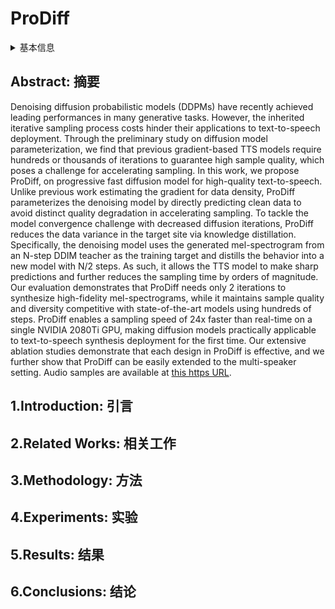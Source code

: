 # ProDiff

<details>
<summary>基本信息</summary>

- 标题: "ProDiff: Progressive Fast Diffusion Model For High-Quality Text-to-Speech"
- 作者: 
  - 01 Rongjie Huang, 
  - 02 Zhou Zhao, 
  - 03 Huadai Liu, 
  - 04 Jinglin Liu, 
  - 05 Chenye Cui, 
  - 06 Yi Ren
- 链接: 
  - [ArXiv](https://arxiv.org/abs/2207.06389)
  - [Publication]() ACM Multimedia 2022
  - [Github]()
  - [Demo]()
- 文件: 
  - [ArXiv] #TODO
  - [Publication] #TODO

</details>

## Abstract: 摘要

Denoising diffusion probabilistic models (DDPMs) have recently achieved leading performances in many generative tasks. 
However, the inherited iterative sampling process costs hinder their applications to text-to-speech deployment. 
Through the preliminary study on diffusion model parameterization, we find that previous gradient-based TTS models require hundreds or thousands of iterations to guarantee high sample quality, which poses a challenge for accelerating sampling. 
In this work, we propose ProDiff, on progressive fast diffusion model for high-quality text-to-speech. 
Unlike previous work estimating the gradient for data density, ProDiff parameterizes the denoising model by directly predicting clean data to avoid distinct quality degradation in accelerating sampling. 
To tackle the model convergence challenge with decreased diffusion iterations, ProDiff reduces the data variance in the target site via knowledge distillation. 
Specifically, the denoising model uses the generated mel-spectrogram from an N-step DDIM teacher as the training target and distills the behavior into a new model with N/2 steps. 
As such, it allows the TTS model to make sharp predictions and further reduces the sampling time by orders of magnitude. 
Our evaluation demonstrates that ProDiff needs only 2 iterations to synthesize high-fidelity mel-spectrograms, while it maintains sample quality and diversity competitive with state-of-the-art models using hundreds of steps. 
ProDiff enables a sampling speed of 24x faster than real-time on a single NVIDIA 2080Ti GPU, making diffusion models practically applicable to text-to-speech synthesis deployment for the first time. 
Our extensive ablation studies demonstrate that each design in ProDiff is effective, and we further show that ProDiff can be easily extended to the multi-speaker setting. 
Audio samples are available at [this https URL](https://prodiff.github.io/).

## 1.Introduction: 引言

## 2.Related Works: 相关工作

## 3.Methodology: 方法

## 4.Experiments: 实验

## 5.Results: 结果

## 6.Conclusions: 结论
